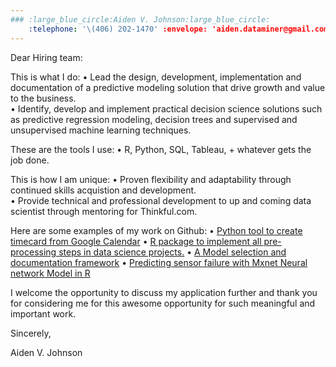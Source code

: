 ```yaml
---
### :large_blue_circle:Aiden V. Johnson:large_blue_circle:
    :telephone: '\(406) 202-1470' :envelope: 'aiden.dataminer@gmail.com'
---
```


Dear Hiring team:

This is what I do:
• Lead the design, development, implementation and documentation of a predictive modeling solution that drive growth and value to the business.  
• Identify, develop and implement practical decision science solutions such as predictive regression modeling, decision trees and supervised and unsupervised machine learning techniques.  

These are the tools I use: 
• R, Python, SQL, Tableau, + whatever gets the job done.

This is how I am unique:
• Proven flexibility and adaptability through continued skills acquistion and development.   
• Provide technical and professional development to up and coming data scientist through mentoring for Thinkful.com.  

Here are some examples of my work on Github:
• [Python tool to create timecard from Google Calendar](https://github.com/AVJdataminer/Gtools)
• [R package to implement all pre-processing steps in data science projects.](https://github.com/AVJdataminer/Squeaky)
• [A Model selection and documentation framework](https://github.com/AVJdataminer/Model_Selection_Doc)
• [Predicting sensor failure with Mxnet Neural network Model in R](https://github.com/AVJdataminer)

I welcome the opportunity to discuss my application further and thank you for considering me for this awesome opportunity for such meaningful and important work. 

Sincerely,


Aiden V. Johnson
